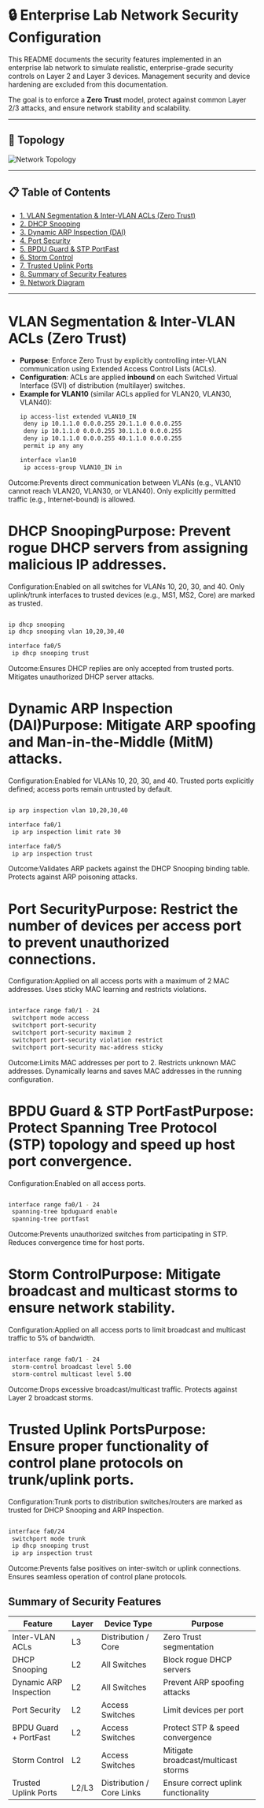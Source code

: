 # 🔒 Enterprise Lab Network Security Configuration

This README documents the security features implemented in an enterprise lab network to simulate realistic, enterprise-grade security controls on Layer 2 and Layer 3 devices. Management security and device hardening are excluded from this documentation.

The goal is to enforce a **Zero Trust** model, protect against common Layer 2/3 attacks, and ensure network stability and scalability.

---

## 🧭 Topology

![Network Topology](Topology.png)

---

## 📋 Table of Contents
* [1. VLAN Segmentation & Inter-VLAN ACLs (Zero Trust)](#1-vlan-segmentation--inter-vlan-acls-zero-trust)
* [2. DHCP Snooping](#2-dhcp-snooping)
* [3. Dynamic ARP Inspection (DAI)](#3-dynamic-arp-inspection-dai)
* [4. Port Security](#4-port-security)
* [5. BPDU Guard & STP PortFast](#5-bpdu-guard--stp-portfast)
* [6. Storm Control](#6-storm-control)
* [7. Trusted Uplink Ports](#7-trusted-uplink-ports)
* [8. Summary of Security Features](#8-summary-of-security-features)
* [9. Network Diagram](#9-network-diagram)

---

# VLAN Segmentation & Inter-VLAN ACLs (Zero Trust)

* **Purpose**: Enforce Zero Trust by explicitly controlling inter-VLAN communication using Extended Access Control Lists (ACLs).
* **Configuration**: ACLs are applied **inbound** on each Switched Virtual Interface (SVI) of distribution (multilayer) switches.
* **Example for VLAN10** (similar ACLs applied for VLAN20, VLAN30, VLAN40):
  ```bash
  ip access-list extended VLAN10_IN
   deny ip 10.1.1.0 0.0.0.255 20.1.1.0 0.0.0.255
   deny ip 10.1.1.0 0.0.0.255 30.1.1.0 0.0.0.255
   deny ip 10.1.1.0 0.0.0.255 40.1.1.0 0.0.0.255
   permit ip any any

  interface vlan10
   ip access-group VLAN10_IN in
  ```

Outcome:Prevents direct communication between VLANs (e.g., VLAN10 cannot reach VLAN20, VLAN30, or VLAN40).
Only explicitly permitted traffic (e.g., Internet-bound) is allowed.

# DHCP SnoopingPurpose: Prevent rogue DHCP servers from assigning malicious IP addresses.
Configuration:Enabled on all switches for VLANs 10, 20, 30, and 40.
Only uplink/trunk interfaces to trusted devices (e.g., MS1, MS2, Core) are marked as trusted.

```bash

ip dhcp snooping
ip dhcp snooping vlan 10,20,30,40

interface fa0/5
 ip dhcp snooping trust
```
Outcome:Ensures DHCP replies are only accepted from trusted ports.
Mitigates unauthorized DHCP server attacks.

# Dynamic ARP Inspection (DAI)Purpose: Mitigate ARP spoofing and Man-in-the-Middle (MitM) attacks.
Configuration:Enabled for VLANs 10, 20, 30, and 40.
Trusted ports explicitly defined; access ports remain untrusted by default.

```bash

ip arp inspection vlan 10,20,30,40

interface fa0/1
 ip arp inspection limit rate 30

interface fa0/5
 ip arp inspection trust
```
Outcome:Validates ARP packets against the DHCP Snooping binding table.
Protects against ARP poisoning attacks.

# Port SecurityPurpose: Restrict the number of devices per access port to prevent unauthorized connections.
Configuration:Applied on all access ports with a maximum of 2 MAC addresses.
Uses sticky MAC learning and restricts violations.

```bash

interface range fa0/1 - 24
 switchport mode access
 switchport port-security
 switchport port-security maximum 2
 switchport port-security violation restrict
 switchport port-security mac-address sticky
```
Outcome:Limits MAC addresses per port to 2.
Restricts unknown MAC addresses.
Dynamically learns and saves MAC addresses in the running configuration.

# BPDU Guard & STP PortFastPurpose: Protect Spanning Tree Protocol (STP) topology and speed up host port convergence.
Configuration:Enabled on all access ports.

```bash

interface range fa0/1 - 24
 spanning-tree bpduguard enable
 spanning-tree portfast
```
Outcome:Prevents unauthorized switches from participating in STP.
Reduces convergence time for host ports.

# Storm ControlPurpose: Mitigate broadcast and multicast storms to ensure network stability.

Configuration:Applied on all access ports to limit broadcast and multicast traffic to 5% of bandwidth.

```bash

interface range fa0/1 - 24
 storm-control broadcast level 5.00
 storm-control multicast level 5.00
```
Outcome:Drops excessive broadcast/multicast traffic.
Protects against Layer 2 broadcast storms.

# Trusted Uplink PortsPurpose: Ensure proper functionality of control plane protocols on trunk/uplink ports.

Configuration:Trunk ports to distribution switches/routers are marked as trusted for DHCP Snooping and ARP Inspection.

```bash

interface fa0/24
 switchport mode trunk
 ip dhcp snooping trust
 ip arp inspection trust
```
Outcome:Prevents false positives on inter-switch or uplink connections.
Ensures seamless operation of control plane protocols.

## Summary of Security Features

| **Feature**              | **Layer** | **Device Type**           | **Purpose**                          |
|--------------------------|-----------|---------------------------|--------------------------------------|
| Inter-VLAN ACLs          | L3        | Distribution / Core       | Zero Trust segmentation              |
| DHCP Snooping            | L2        | All Switches              | Block rogue DHCP servers             |
| Dynamic ARP Inspection   | L2        | All Switches              | Prevent ARP spoofing attacks         |
| Port Security            | L2        | Access Switches           | Limit devices per port               |
| BPDU Guard + PortFast    | L2        | Access Switches           | Protect STP & speed convergence      |
| Storm Control            | L2        | Access Switches           | Mitigate broadcast/multicast storms  |
| Trusted Uplink Ports     | L2/L3     | Distribution / Core Links | Ensure correct uplink functionality  |
